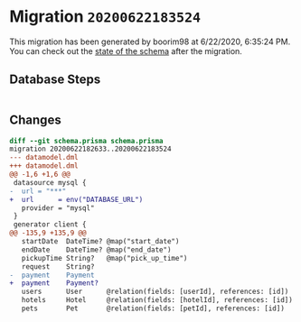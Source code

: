 # Migration `20200622183524`

This migration has been generated by boorim98 at 6/22/2020, 6:35:24 PM.
You can check out the [state of the schema](./schema.prisma) after the migration.

## Database Steps

```sql

```

## Changes

```diff
diff --git schema.prisma schema.prisma
migration 20200622182633..20200622183524
--- datamodel.dml
+++ datamodel.dml
@@ -1,6 +1,6 @@
 datasource mysql {
-  url = "***"
+  url      = env("DATABASE_URL")
   provider = "mysql"
 }
 generator client {
@@ -135,9 +135,9 @@
   startDate  DateTime? @map("start_date")
   endDate    DateTime? @map("end_date")
   pickupTime String?   @map("pick_up_time")
   request    String?
-  payment    Payment
+  payment    Payment?
   users      User      @relation(fields: [userId], references: [id])
   hotels     Hotel     @relation(fields: [hotelId], references: [id])
   pets       Pet       @relation(fields: [petId], references: [id])
```


